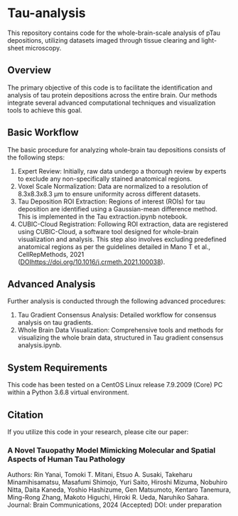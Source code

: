 # Tau-analysis
This repository contains code for the whole-brain-scale analysis of pTau depositions, utilizing datasets imaged through tissue clearing and light-sheet microscopy.

## Overview
The primary objective of this code is to facilitate the identification and analysis of tau protein depositions across the entire brain. Our methods integrate several advanced computational techniques and visualization tools to achieve this goal.

## Basic Workflow
The basic procedure for analyzing whole-brain tau depositions consists of the following steps:

1. Expert Review: Initially, raw data undergo a thorough review by experts to exclude any non-specifically stained anatomical regions.
2. Voxel Scale Normalization: Data are normalized to a resolution of 8.3x8.3x8.3 µm to ensure uniformity across different datasets.
3. Tau Deposition ROI Extraction: Regions of interest (ROIs) for tau deposition are identified using a Gaussian-mean difference method. This is implemented in the Tau extraction.ipynb notebook.
4. CUBIC-Cloud Registration: Following ROI extraction, data are registered using CUBIC-Cloud, a software tool designed for whole-brain visualization and analysis. This step also involves excluding predefined anatomical regions as per the guidelines detailed in Mano T et al., CellRepMethods, 2021 ([DOI](https://doi.org/10.1016/j.crmeth.2021.100038)https://doi.org/10.1016/j.crmeth.2021.100038).

## Advanced Analysis
Further analysis is conducted through the following advanced procedures:
1. Tau Gradient Consensus Analysis: Detailed workflow for consensus analysis on tau gradients.
2. Whole Brain Data Visualization: Comprehensive tools and methods for visualizing the whole brain data, structured in Tau gradient consensus analysis.ipynb.

## System Requirements
This code has been tested on a CentOS Linux release 7.9.2009 (Core) PC within a Python 3.6.8 virtual environment.

## Citation
If you utilize this code in your research, please cite our paper:
### A Novel Tauopathy Model Mimicking Molecular and Spatial Aspects of Human Tau Pathology
Authors: Rin Yanai, Tomoki T. Mitani, Etsuo A. Susaki, Takeharu Minamihisamatsu, Masafumi Shimojo, Yuri Saito, Hiroshi Mizuma, Nobuhiro Nitta, Daita Kaneda, Yoshio Hashizume, Gen Matsumoto, Kentaro Tanemura, Ming-Rong Zhang, Makoto Higuchi, Hiroki R. Ueda, Naruhiko Sahara.
Journal: Brain Communications, 2024 (Accepted)
DOI: under preparation





